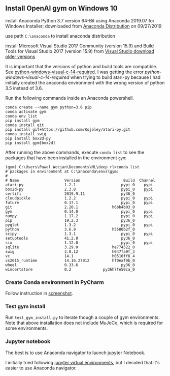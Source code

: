 ## Install OpenAI gym on Windows 10

install Anaconda Python 3.7 version 64-Bit using Anaconda 2019.07 for Windows Installer; downloaded from [Anaconda Distribution](https://www.anaconda.com/distribution/) on 09/27/2019

use path ```C:\anaconda``` to install anaconda distribution

install Microsoft Visual Studio 2017 Community (version 15.9) and Build Tools for Visual Studio 2017 (version 15.9) from [Visual Studio download older versions](https://my.visualstudio.com/Downloads?q=visual%20studio%202017&wt.mc_id=o~msft~vscom~older-downloads)

It is important that the versions of python and build tools are compatible. See [python-windows-visual-c-14-required](https://www.scivision.dev/python-windows-visual-c-14-required/). I was getting the error *python-windows-visual-c-14-required* when trying to build atari-py because I had initially created the anaconda environment with the wrong version of python 3.5 instead of 3.6.

Run the following commands inside an Anaconda powershell.

```
conda create --name gym python=3.6 pip
conda activate gym
conda env list
pip install gym
conda install git
pip install git+https://github.com/Kojoley/atari-py.git
conda install swig
pip install box2d-py
pip install gym[box2d]
```

After running the above commands, execute ```conda list``` to see the packages that have been installed in the environment ```gym```:

```
(gym) C:\Users\Pawel Wocjan\Documents\ML\deep_rl>conda list
# packages in environment at C:\anaconda\envs\gym:
#
# Name                    Version                   Build  Channel
atari-py                  1.2.1                    pypi_0    pypi
box2d-py                  2.3.8                    pypi_0    pypi
certifi                   2019.9.11                py36_0
cloudpickle               1.2.2                    pypi_0    pypi
future                    0.17.1                   pypi_0    pypi
git                       2.20.1               h6bb4b03_0
gym                       0.14.0                   pypi_0    pypi
numpy                     1.17.2                   pypi_0    pypi
pip                       19.2.3                   py36_0
pyglet                    1.3.2                    pypi_0    pypi
python                    3.6.9                h5500b2f_0
scipy                     1.3.1                    pypi_0    pypi
setuptools                41.2.0                   py36_0
six                       1.12.0                   pypi_0    pypi
sqlite                    3.29.0               he774522_0
swig                      3.0.12               h047fa9f_3
vc                        14.1                 h0510ff6_4
vs2015_runtime            14.16.27012          hf0eaf9b_0
wheel                     0.33.6                   py36_0
wincertstore              0.2              py36h7fe50ca_0
```

### Create Conda environment in PyCharm

Follow instruction in [screenshot](https://github.com/schneider128k/deep_rl/blob/master/conda_environment_pycharm.png).

### Test gym install 

Run ```test_gym_install.py``` to iterate though a couple of gym environments. Note that above installation does not include MuJoCo, which is required for some environments.

### Jupyter notebook 

The best is to use Anaconda navigator to launch jupyter Notebook.

I initially tried following [jupyter virtual environments](https://janakiev.com/blog/jupyter-virtual-envs/), but I decided that it's easier to use Anaconda navigator.

